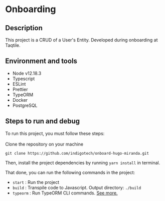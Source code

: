 # Onboarding

## Description

This project is a CRUD of a User's Entity. Developed during onboarding at Taqtile.

## Environment and tools

- Node v12.18.3
- Typescript
- ESLint
- Prettier
- TypeORM
- Docker
- PostgreSQL

## Steps to run and debug

To run this project, you must follow these steps:
</br></br>
Clone the repository on your machine
</br>

``` git
git clone https://github.com/indigotech/onboard-hugo-miranda.git
```

Then, install the project dependencies by running `yarn install` in terminal.

That done, you can run the following commands in the project:

- `start` : Run the project
- `build` : Transpile code to Javascript. Output directory: `./build`
- `typeorm` : Run TypeORM CLI commands. [See more.](https://github.com/typeorm/typeorm/blob/master/docs/using-cli.md)
